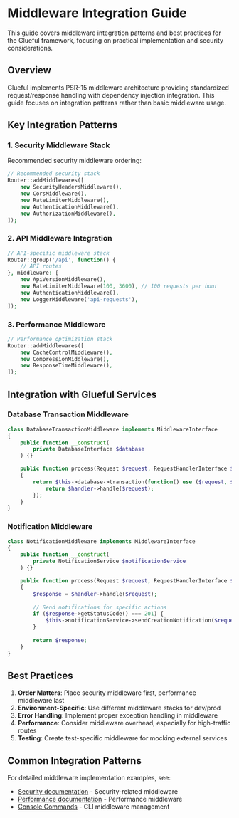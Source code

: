 # Middleware Integration Guide

This guide covers middleware integration patterns and best practices for the Glueful framework, focusing on practical implementation and security considerations.

## Overview

Glueful implements PSR-15 middleware architecture providing standardized request/response handling with dependency injection integration. This guide focuses on integration patterns rather than basic middleware usage.

## Key Integration Patterns

### 1. Security Middleware Stack

Recommended security middleware ordering:

```php
// Recommended security stack
Router::addMiddlewares([
    new SecurityHeadersMiddleware(),
    new CorsMiddleware(),
    new RateLimiterMiddleware(),
    new AuthenticationMiddleware(),
    new AuthorizationMiddleware(),
]);
```

### 2. API Middleware Integration

```php
// API-specific middleware stack
Router::group('/api', function() {
    // API routes
}, middleware: [
    new ApiVersionMiddleware(),
    new RateLimiterMiddleware(100, 3600), // 100 requests per hour
    new AuthenticationMiddleware(),
    new LoggerMiddleware('api-requests'),
]);
```

### 3. Performance Middleware

```php
// Performance optimization stack
Router::addMiddlewares([
    new CacheControlMiddleware(),
    new CompressionMiddleware(),
    new ResponseTimeMiddleware(),
]);
```

## Integration with Glueful Services

### Database Transaction Middleware

```php
class DatabaseTransactionMiddleware implements MiddlewareInterface
{
    public function __construct(
        private DatabaseInterface $database
    ) {}

    public function process(Request $request, RequestHandlerInterface $handler): Response
    {
        return $this->database->transaction(function() use ($request, $handler) {
            return $handler->handle($request);
        });
    }
}
```

### Notification Middleware

```php
class NotificationMiddleware implements MiddlewareInterface
{
    public function __construct(
        private NotificationService $notificationService
    ) {}

    public function process(Request $request, RequestHandlerInterface $handler): Response
    {
        $response = $handler->handle($request);
        
        // Send notifications for specific actions
        if ($response->getStatusCode() === 201) {
            $this->notificationService->sendCreationNotification($request);
        }
        
        return $response;
    }
}
```

## Best Practices

1. **Order Matters**: Place security middleware first, performance middleware last
2. **Environment-Specific**: Use different middleware stacks for dev/prod
3. **Error Handling**: Implement proper exception handling in middleware
4. **Performance**: Consider middleware overhead, especially for high-traffic routes
5. **Testing**: Create test-specific middleware for mocking external services

## Common Integration Patterns

For detailed middleware implementation examples, see:
- [Security documentation](SECURITY.md) - Security-related middleware
- [Performance documentation](PERFORMANCE_OPTIMIZATION.md) - Performance middleware
- [Console Commands](CONSOLE_COMMANDS.md) - CLI middleware management
